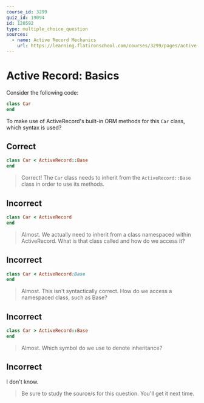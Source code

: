 ```yaml
---
course_id: 3299
quiz_id: 19094
id: 120592
type: multiple_choice_question
sources:
  - name: Active Record Mechanics
    url: https://learning.flatironschool.com/courses/3299/pages/active-record-mechanics
---
```


# Active Record: Basics

Consider the following code:

```rb
class Car
end
```

To make use of ActiveRecord's built-in ORM methods for this `Car` class, which
syntax is used?

## Correct

```rb
class Car < ActiveRecord::Base
end
```

> Correct! The `Car` class needs to inherit from the `ActiveRecord::Base` class
> in order to use its methods.

## Incorrect

```rb
class Car < ActiveRecord
end
```

> Almost. We actually need to inherit from a class namespaced within
> ActiveRecord. What is that class called and how do we access it?

## Incorrect

```rb
class Car < ActiveRecord:Base
end
```

> Almost. This isn't syntactically correct. How do we access a namespaced class,
> such as Base?

## Incorrect

```rb
class Car > ActiveRecord::Base
end
```

> Almost. Which symbol do we use to denote inheritance?

## Incorrect

I don't know.

> Be sure to study the source/s for this question. You'll get it next time.
